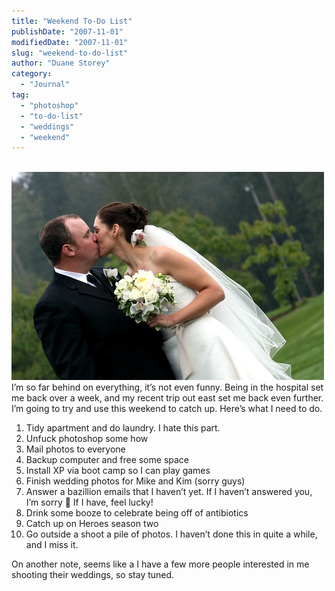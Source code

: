 ```yaml
---
title: "Weekend To-Do List"
publishDate: "2007-11-01"
modifiedDate: "2007-11-01"
slug: "weekend-to-do-list"
author: "Duane Storey"
category:
  - "Journal"
tag:
  - "photoshop"
  - "to-do-list"
  - "weddings"
  - "weekend"
---
```


  
[  
![](_images/weekend-todo-list-1.jpg)  ](http://www.flickr.com/photos/duanestorey/1503377905/in/set-72157602301321991/)  
I’m so far behind on everything, it’s not even funny. Being in the hospital set me back over a week, and my recent trip out east set me back even further. I’m going to try and use this weekend to catch up. Here’s what I need to do.

1. Tidy apartment and do laundry. I hate this part.
2. Unfuck photoshop some how
3. Mail photos to everyone
4. Backup computer and free some space
5. Install XP via boot camp so I can play games
6. Finish wedding photos for Mike and Kim (sorry guys)
7. Answer a bazillion emails that I haven’t yet. If I haven’t answered you, I’m sorry 🙁 If I have, feel lucky!
8. Drink some booze to celebrate being off of antibiotics
9. Catch up on Heroes season two
10. Go outside a shoot a pile of photos. I haven’t done this in quite a while, and I miss it.

On another note, seems like a I have a few more people interested in me shooting their weddings, so stay tuned.